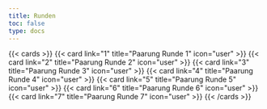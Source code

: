 ```yaml
---
title: Runden
toc: false
type: docs
---
```


{{< cards >}}
  {{< card link="1" title="Paarung Runde 1" icon="user" >}}
  {{< card link="2" title="Paarung Runde 2" icon="user" >}}
  {{< card link="3" title="Paarung Runde 3" icon="user" >}}
  {{< card link="4" title="Paarung Runde 4" icon="user" >}}
  {{< card link="5" title="Paarung Runde 5" icon="user" >}}
  {{< card link="6" title="Paarung Runde 6" icon="user" >}}
  {{< card link="7" title="Paarung Runde 7" icon="user" >}}
{{< /cards >}}